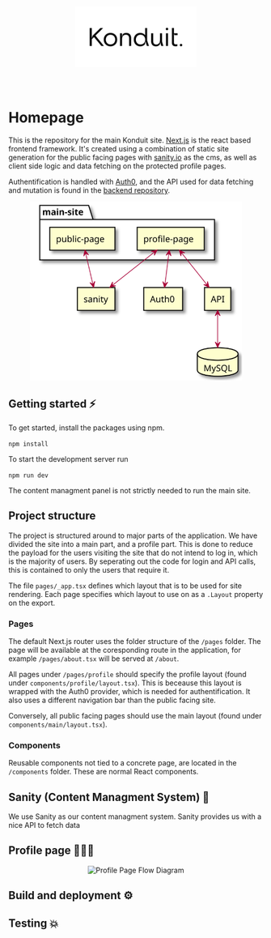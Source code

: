 
<div style="text-align: center; padding-bottom: 40px;">
  <img src="docs/logo.svg" width="240" alt="Konduit. logo" />
</div>

# Homepage

This is the repository for the main Konduit site. [Next.js](https://nextjs.org) is the react based frontend framework. It's created using a combination of static site generation for the public facing pages with [sanity.io](https://sanity.io) as the cms, as well as client side logic and data fetching on the protected profile pages.

Authentification is handled with [Auth0](https://auth0.com), and the API used for data fetching and mutation is found in the [backend repository](https://github.com/stiftelsen-effekt/effekt-backend).

<div style="text-align: center">
  <img src="docs/overview.svg" width="420" alt="Architecture Overview Diagram" />
</div>

## Getting started ⚡

To get started, install the packages using npm.

``` npm install ```

To start the development server run

``` npm run dev ```

The content managment panel is not strictly needed to run the main site. 

## Project structure

The project is structured around to major parts of the application. We have divided the site into a main part, and a profile part. This is done to reduce the payload for the users visiting the site that do not intend to log in, which is the majority of users. By seperating out the code for login and API calls, this is contained to only the users that require it.

The file `pages/_app.tsx` defines which layout that is to be used for site rendering. Each page specifies which layout to use on as a `.Layout` property on the export.

### Pages

The default Next.js router uses the folder structure of the `/pages` folder. The page will be available at the coresponding route in the application, for example `/pages/about.tsx` will be served at `/about`.

All pages under `/pages/profile` should specify the profile layout (found under `components/profile/layout.tsx`). This is beceause this layout is wrapped with the Auth0 provider, which is needed for authentification. It also uses a different navigation bar than the public facing site.

Conversely, all public facing pages should use the main layout (found under `components/main/layout.tsx`).

### Components

Reusable components not tied to a concrete page, are located in the `/components` folder. These are normal React components.

## Sanity (Content Managment System) 📖

We use Sanity as our content managment system. Sanity provides us with a nice API to fetch data 

## Profile page 🧑‍🤝‍🧑

<div style="text-align: center">
  <img src="docs/profilepageflow.svg" width="420" alt="Profile Page Flow Diagram" />
</div>

## Build and deployment ⚙️

## Testing 💥